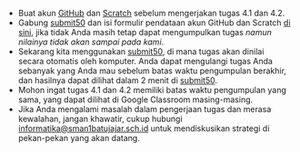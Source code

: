* Buat akun [GitHub](https://github.com/join) dan [Scratch](https://scratch.mit.edu) sebelum mengerjakan tugas 4.1 dan 4.2.
* Gabung [submit50](https://submit.cs50.io/invites/03fb42c2d7cc492595f9a8d629f7a6c8) dan isi formulir pendataan akun GitHub dan Scratch [di sini](https://forms.gle/HJUawJ4WB2s6BbA57), jika tidak Anda masih tetap dapat mengumpulkan tugas _namun nilainya tidak akan sampai pada kami_.
* Sekarang kita menggunakan [submit50](https://submit.cs50.io), di mana tugas akan dinilai secara otomatis oleh komputer. Anda dapat mengulangi tugas Anda sebanyak yang Anda mau sebelum batas waktu pengumpulan berakhir, dan hasilnya dapat dilihat dalam 2 menit di [submit50](https://submit.cs50.io).
* Mohon ingat tugas 4.1 dan 4.2 memiliki batas waktu pengumpulan yang sama, yang dapat dilihat di Google Classroom masing-masing.
* Jika Anda mengalami masalah dalam pengerjaan tugas dan merasa kewalahan, jangan khawatir, cukup hubungi informatika@sman1batujajar.sch.id untuk mendiskusikan strategi di pekan-pekan yang akan datang.